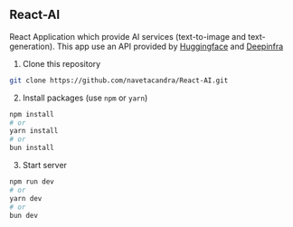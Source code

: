 ## React-AI

React Application which provide AI services (text-to-image and text-generation).
This app use an API provided by [Huggingface](https://huggingface.co) and [Deepinfra](https://deepinfra.com)

1. Clone this repository

```bash
git clone https://github.com/navetacandra/React-AI.git
```

2. Install packages (use `npm` or `yarn`)

```bash
npm install
# or
yarn install
# or
bun install
```

3. Start server

```bash
npm run dev
# or
yarn dev
# or
bun dev
```